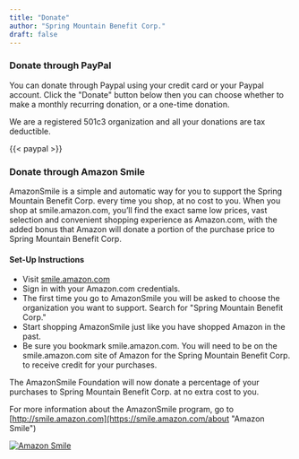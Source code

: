 ```yaml
---
title: "Donate"
author: "Spring Mountain Benefit Corp."
draft: false
---
```


### Donate through PayPal

You can donate through Paypal using your credit card or your Paypal account. Click the "Donate" button below then you can choose whether to make a monthly recurring donation, or a one-time donation.

We are a registered 501c3 organization and all your donations are tax deductible.

{{< paypal >}}

### Donate through Amazon Smile

AmazonSmile is a simple and automatic way for you to support the Spring Mountain Benefit Corp. every time you shop, at no cost to you. When you shop at smile.amazon.com, you’ll find the exact same low prices, vast selection and convenient shopping experience as Amazon.com, with the added bonus that Amazon will donate a portion of the purchase price to Spring Mountain Benefit Corp.

#### Set-Up Instructions

* Visit [smile.amazon.com](https://smile.amazon.com "Amazon Smile")
* Sign in with your Amazon.com credentials.
* The first time you go to AmazonSmile you will be asked to choose the organization you want to support. Search for "Spring Mountain Benefit Corp."
* Start shopping AmazonSmile just like you have shopped Amazon in the past.
* Be sure you bookmark smile.amazon.com. You will need to be on the smile.amazon.com site of Amazon for the Spring Mountain Benefit Corp. to receive credit for your purchases.

The AmazonSmile Foundation will now donate a percentage of your purchases to Spring Mountain Benefit Corp. at no extra cost to you.

For more information about the AmazonSmile program, go to [http://smile.amazon.com](https://smile.amazon.com/about "Amazon Smile")

[![Amazon Smile](../images/amazonsmile.png)](https://smile.amazon.com/ch/46-2999325)